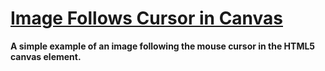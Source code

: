 # [Image Follows Cursor in Canvas](https://digitalgnome.github.io/follow-cursor/)

**A simple example of an image following the mouse cursor in the HTML5 canvas element.** 